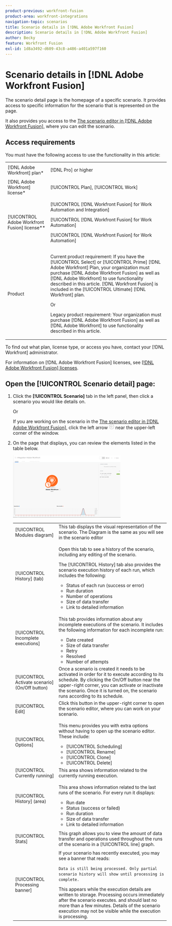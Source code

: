 ```yaml
---
product-previous: workfront-fusion
product-area: workfront-integrations
navigation-topic: scenarios
title: Scenario details in [!DNL Adobe Workfront Fusion]
description: Scenario details in [!DNL Adobe Workfront Fusion]
author: Becky
feature: Workfront Fusion
exl-id: 1d8a3492-d609-43c8-a486-a401a597f160
---
```

# Scenario details in [!DNL Adobe Workfront Fusion]

The scenario detail page is the homepage of a specific scenario. It provides access to specific information for the scenario that is represented on the page.

It also provides you access to the [The scenario editor in [!DNL Adobe Workfront Fusion]](../../workfront-fusion/scenarios/scenario-editor.md), where you can edit the scenario.

## Access requirements

You must have the following access to use the functionality in this article:

<table style="table-layout:auto">  
 <col> 
 <col> 
 <tbody> 
  <tr> 
    <td role="rowheader">[!DNL Adobe Workfront] plan*</td> 
   <td> <p>[!DNL Pro] or higher</p> </td> 
  </tr> 
  <tr data-mc-conditions=""> 
   <td role="rowheader">[!DNL Adobe Workfront] license*</td> 
   <td> <p>[!UICONTROL Plan], [!UICONTROL Work]</p> </td> 
  </tr> 
  <tr> 
   <td role="rowheader">[!UICONTROL Adobe Workfront Fusion] license**</td> 
   <td> <p>[!UICONTROL [!DNL Workfront Fusion] for Work Automation and Integration] </p><p>[!UICONTROL [!DNL Workfront Fusion] for Work Automation] </p><p>[!UICONTROL [!DNL Workfront Fusion] for Work Automation]</p>   </td> 
  </tr> 
  <tr> 
   <td role="rowheader">Product</td> 
   <td>
   <p>Current product requirement: If you have the [!UICONTROL Select] or [!UICONTROL Prime] [!DNL Adobe Workfront] Plan, your organization must purchase [!DNL Adobe Workfront Fusion] as well as [!DNL Adobe Workfront] to use functionality described in this article. [!DNL Workfront Fusion] is included in the [!UICONTROL Ultimate] [!DNL Workfront] plan.</p>
   <p>Or</p>
   <p>Legacy product requirement: Your organization must purchase [!DNL Adobe Workfront Fusion] as well as [!DNL Adobe Workfront] to use functionality described in this article.</p>
   </td> 
  </tr> 
 </tbody> 
</table>

To find out what plan, license type, or access you have, contact your [!DNL Workfront] administrator.

For information on [!DNL Adobe Workfront Fusion] licenses, see [[!DNL Adobe Workfront Fusion] licenses](../../workfront-fusion/get-started/license-automation-vs-integration.md).

## Open the [!UICONTROL Scenario detail] page:

1. Click the **[!UICONTROL Scenario]** tab in the left panel, then click a scenario you would like details on.

   Or

   If you are working on the scenario in the [The scenario editor in [!DNL Adobe Workfront Fusion]](../../workfront-fusion/scenarios/scenario-editor.md), click the left arrow ![](assets/exit-editing-arrow.png) near the upper-left corner of the window.

1. On the page that displays, you can review the elements listed in the table below.

   ![](assets/scenario-detail-350x207.png)

   <table style="table-layout:auto"> 
    <col> 
    <col> 
    <tbody> 
     <tr> 
      <td role="rowheader">[!UICONTROL Modules diagram] </td> 
      <td>This tab displays the visual representation of the scenario. The Diagram is the same as you will see in the scenario editor</td> 
     </tr> 
     <tr> 
      <td role="rowheader">[!UICONTROL History] (tab) </td> 
      <td> <p>Open this tab to see a history of the scenario, including any editing of the scenario. </p> <p>The [!UICONTROL History] tab also provides the scenario execution history of each run, which includes the following:</p> 
       <ul> 
        <li>Status of each run (success or error)</li> 
        <li>Run duration</li> 
        <li>Number of operations</li> 
        <li>Size of data transfer</li> 
        <li>Link to detailed information</li> 
       </ul> </td> 
     </tr> 
     <tr> 
      <td role="rowheader">[!UICONTROL Incomplete executions]</td> 
      <td> <p>This tab provides information about any incomplete executions of the scenario. It includes the following information for each incomplete run:</p> 
       <ul> 
        <li>Date created</li> 
        <li>Size of data transfer</li> 
        <li>Retry</li> 
        <li>Resolved</li> 
        <li>Number of attempts</li> 
       </ul> </td> 
     </tr> 
     <tr> 
      <td role="rowheader">[!UICONTROL Activate scenario] (On/Off button)</td> 
      <td>Once a scenario is created it needs to be activated in order for it to execute according to its schedule. By clicking the On/Off button near the upper-right corner, you can activate or inactivate the scenario. Once it is turned on, the scenario runs according to its schedule.</td> 
     </tr> 
     <tr> 
      <td role="rowheader">[!UICONTROL Edit]</td> 
      <td>Click this button in the upper-right corner to open the scenario editor, where you can work on your scenario.</td> 
     </tr> 
     <tr> 
      <td role="rowheader">[!UICONTROL Options]</td> 
      <td> <p>This menu provides you with extra options without having to open up the scenario editor. These include:</p> 
       <ul> 
        <li>[!UICONTROL Scheduling]</li> 
        <li>[!UICONTROL Rename]</li> 
        <li>[!UICONTROL Clone]</li> 
        <li>[!UICONTROL Delete]</li> 
       </ul> </td> 
     </tr> 
     <tr> 
      <td role="rowheader">[!UICONTROL Currently running]</td> 
      <td>This area shows information related to the currently running execution.</td> 
     </tr> 
     <tr> 
      <td role="rowheader"> <p>[!UICONTROL History] (area)</p> <p> </p> </td> 
      <td> <p>This area shows information related to the last runs of the scenario. For every run it displays:</p> 
       <ul> 
        <li>Run date</li> 
        <li>Status (success or failed)</li> 
        <li>Run duration</li> 
        <li>Size of data transfer</li> 
        <li>Link to detailed information</li> 
       </ul> </td> 
     </tr> 
     <tr> 
      <td role="rowheader"> <p>[!UICONTROL Stats]</p>  </td> 
      <td>This graph allows you to view the amount of data transfer and operations used throughout the runs of the scenario in a [!UICONTROL line] graph.</td> 
     </tr> 
     <tr> 
      <td role="rowheader"> <p>[!UICONTROL Processing banner]</p>  </td> 
      <td>If your scenario has recently executed, you may see a banner that reads:<p><code>Data is still being processed. Only partial scenario history will show until processing is complete.</code></p>This appears while the execution details are written to storage. Processing occurs immediately after the scenario executes. and should last no more than a few minutes. Details of the scenario execution may not be visible while the execution is processing.</td> 
     </tr> 
    </tbody> 
   </table>
